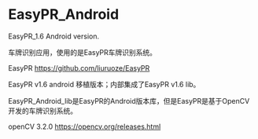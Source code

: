 # EasyPR_Android
EasyPR_1.6 Android version.

车牌识别应用，使用的是EasyPR车牌识别系统。 

EasyPR 
https://github.com/liuruoze/EasyPR

EasyPR v1.6 android 移植版本；内部集成了EasyPR v1.6 lib。

EasyPR_Android_lib是EasyPR的Android版本库，但是EasyPR是基于OpenCV开发的车牌识别系统。

openCV 3.2.0
https://opencv.org/releases.html



